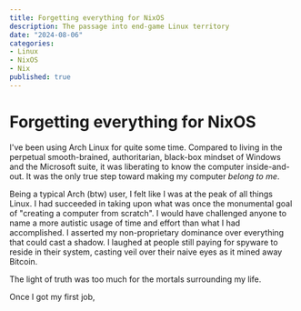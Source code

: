 ```yaml
---
title: Forgetting everything for NixOS
description: The passage into end-game Linux territory
date: "2024-08-06"
categories: 
- Linux
- NixOS
- Nix
published: true
---
```


# Forgetting everything for NixOS

I've been using Arch Linux for quite some time. 
Compared to living in the perpetual smooth-brained, authoritarian, black-box mindset of Windows and the Microsoft suite, it was liberating to know the computer inside-and-out. It was the only true step toward making my computer *belong to me*. 

Being a typical Arch (btw) user, I felt like I was at the peak of all things Linux. I had succeeded in taking upon what was once the monumental goal of "creating a computer from scratch". I would have challenged anyone to name a more autistic usage of time and effort than what I had accomplished. 
I asserted my non-proprietary dominance over everything that could cast a shadow. 
I laughed at people still paying for spyware to reside in their system, casting veil over their naive eyes as it mined away Bitcoin.




The light of truth was too much for the mortals surrounding my life.


Once I got my first job, 




